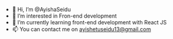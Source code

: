 - 👋 Hi, I’m @AyishaSeidu
- 👀 I’m interested in Fron-end development 
- 🌱 I’m currently learning front-end development with React JS
- 📫 You can contact me on ayishetuseidu13@gmail.com

<!---
AyishaSeidu/AyishaSeidu is a ✨ special ✨ repository because its `README.md` (this file) appears on your GitHub profile.
You can click the Preview link to take a look at your changes.
--->
